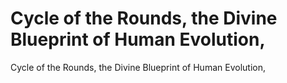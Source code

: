 # Cycle of the Rounds, the Divine Blueprint of Human Evolution,

Cycle of the Rounds, the Divine Blueprint of Human Evolution,